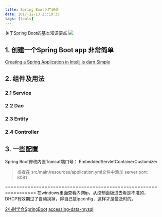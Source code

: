```yaml
---
title: Spring Boot入门记录
date: 2017-12-13 23:19:33
tags: [tools]
---
```



关于Spring Boot的基本知识要点
![](http://odzl05jxx.bkt.clouddn.com/image/jpg/scenery1511100670897.jpg?imageView2/2/w/600)
<!--more-->


## 1. 创建一个Spring Boot app 非常简单
[Creating a Spring Application in Intelij is darn Simple](https://medium.com/@ahmetkapusuz/spring-boot-hello-world-application-with-intellij-idea-1524c68ddaae)


## 2. 组件及用法

### 2.1 Service
### 2.2 Dao
### 2.3 Entity
### 2.4 Controller

## 3. 一些配置
Spring Boot修改内置Tomcat端口号：
EmbeddedServletContainerCustomizer

>或者在
src/main/resources/application.yml文件中添加
server
  port: 8081

=================================================================
在windows里面查看内网ip，从控制面板进去看是不准的，DHCP有效期过了自动换掉，得自己敲ipconfig，这样才是最及时的。



[2小时学会SpringBoot](https://www.youtube.com/playlist?list=PLO5e_-yXpYLDcuEz8BlB_J_hQpzI-ZM4Y)
[accessing-data-mysql](https://spring.io/guides/gs/accessing-data-mysql/)

